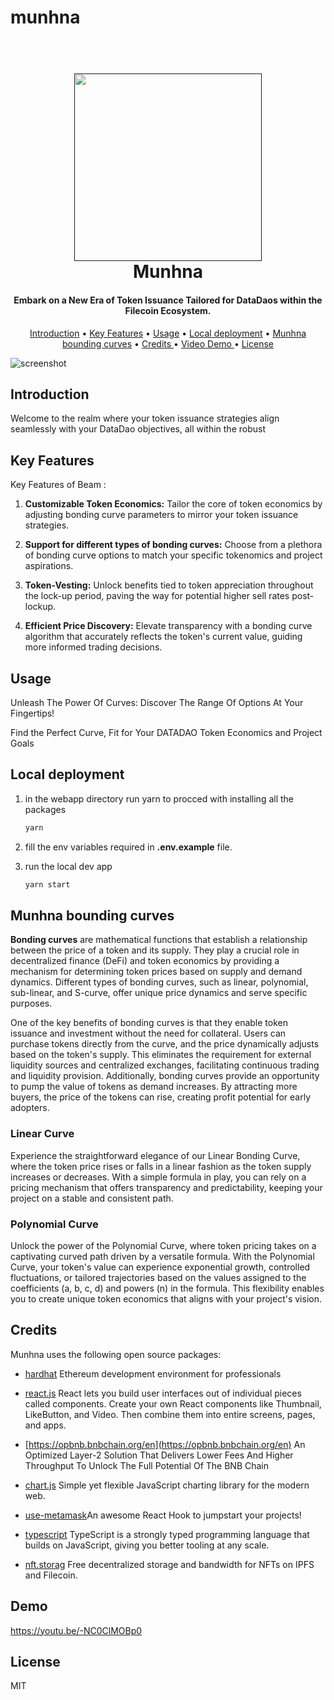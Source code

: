 # munhna
 

  
  
<h1 align="center">
  <br>
  <a href=""><img src="https://blogger.googleusercontent.com/img/b/R29vZ2xl/AVvXsEgv3e4USmiIcs2SGeMxWesP1wB9kp6XWDWlFAhji8Q28T-_x0TmlhzkU7bZAE_JR9WOzokcnzGk6oQwPMPSDBzZD8m8upiT_aky_mksBvofeKsTsrlRvRtC3XuqKhbSOrSqGfunbiRl4sQdJGpTRkUYFYrCi7oLR2vqRPmzTm8c8pklBSBILkhAaPv7JA0/s945/paper2.png" width="300"></a>
  <br>
  Munhna 
  <br>
</h1>

<h4 align="center">Embark on a New Era of Token Issuance Tailored for DataDaos within the Filecoin Ecosystem. </h4>

<p align="center">
  <a href="#introduction">Introduction</a> •
  <a href="#key-features">Key Features</a> •
  <a href="#usage">Usage</a> •
  <a href="#local-deployment">Local deployment</a> •
  <a href="#munhna-bounding-curves">Munhna bounding curves</a> •
  <a href="#credits ">Credits </a> •
  <a href="#demo ">Video Demo </a> •
  <a href="#license">License</a>
</p>

![screenshot](https://blogger.googleusercontent.com/img/b/R29vZ2xl/AVvXsEiCKYvaAvqhdifMmQE3rMiIQcpIJdHRYoylnWks0mqZCJ3WHcBzKtZHDUk_Z049ymZUaIu4W8SVXZNI0405wlocAbXW606fEC__lOyssuBT2HlBVvBBWsj6L7IP_ZOjzIlg6zL2ylYOJrMu95cOaTYXnJqKMcgUUcNJKGN-hG_TzfxHoaO9XjfQiBk96J4/s1000/Untitled-1.png)


## Introduction 

 Welcome to the realm where your token issuance strategies align seamlessly with your DataDao objectives, all within the robust

## Key Features

Key Features of Beam :

1. **Customizable Token Economics:** Tailor the core of token economics by adjusting bonding curve parameters to mirror your token issuance strategies.



2. **Support for different types of bonding curves:** Choose from a plethora of bonding curve options to match your specific tokenomics and project aspirations.


3. **Token-Vesting:** Unlock benefits tied to token appreciation throughout the lock-up period, paving the way for potential higher sell rates post-lockup.

4. **Efficient Price Discovery:** Elevate transparency with a bonding curve algorithm that accurately reflects the token's current value, guiding more informed trading decisions.



## Usage
Unleash The Power Of Curves: Discover The Range Of Options At Your Fingertips!

Find the Perfect Curve, Fit for Your DATADAO Token Economics and Project Goals

## Local deployment

1. in the webapp directory run yarn to procced with installing all the packages

    ```bash
    yarn 
    ```

2. fill the env variables required in **.env.example** file. 
3. run the local dev app

    ```bash
    yarn start 
    ```

## Munhna bounding curves

**Bonding curves** are mathematical functions that establish a relationship between the price of a token and its supply. They play a crucial role in decentralized finance (DeFi) and token economics by providing a mechanism for determining token prices based on supply and demand dynamics. Different types of bonding curves, such as linear, polynomial, sub-linear, and S-curve, offer unique price dynamics and serve specific purposes.


One of the key benefits of bonding curves is that they enable token issuance and investment without the need for collateral. Users can purchase tokens directly from the curve, and the price dynamically adjusts based on the token's supply. This eliminates the requirement for external liquidity sources and centralized exchanges, facilitating continuous trading and liquidity provision. Additionally, bonding curves provide an opportunity to pump the value of tokens as demand increases. By attracting more buyers, the price of the tokens can rise, creating profit potential for early adopters.

### Linear Curve
Experience the straightforward elegance of our Linear Bonding Curve, where the token price rises or falls in a linear fashion as the token supply increases or decreases. With a simple formula in play, you can rely on a pricing mechanism that offers transparency and predictability, keeping your project on a stable and consistent path.

### Polynomial Curve
Unlock the power of the Polynomial Curve, where token pricing takes on a captivating curved path driven by a versatile formula. With the Polynomial Curve, your token's value can experience exponential growth, controlled fluctuations, or tailored trajectories based on the values assigned to the coefficients (a, b, c, d) and powers (n) in the formula. This flexibility enables you to create unique token economics that aligns with your project's vision.


## Credits

Munhna uses the following open source packages:

- [hardhat](https://hardhat.org/) Ethereum development environment for professionals


- [react.js](https://react.dev/) React lets you build user interfaces out of individual pieces called components. Create your own React components like Thumbnail, LikeButton, and Video. Then combine them into entire screens, pages, and apps.

- [https://opbnb.bnbchain.org/en](https://opbnb.bnbchain.org/en)  An Optimized Layer-2 Solution That Delivers Lower Fees And Higher Throughput To Unlock The Full Potential Of The BNB Chain

- [chart.js](https://www.chartjs.org/) Simple yet flexible JavaScript charting library for the modern web.


- [use-metamask](https://github.com/mdtanrikulu/use-metamask)An awesome React Hook to jumpstart your projects!


- [typescript](https://www.typescriptlang.org/) TypeScript is a strongly typed programming language that builds on JavaScript, giving you better tooling at any scale.

- [nft.storag](https://nft.storage/) Free decentralized storage and bandwidth for NFTs on  IPFS and  Filecoin.

## Demo

https://youtu.be/-NC0ClMOBp0


## License

MIT
